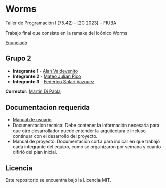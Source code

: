 # Worms 

Taller de Programación I (75.42) - [2C 2023] - FIUBA 

Trabajo final que consiste en la remake del icónico Worms

[Enunciado](documentacion/Enunciado.pdf)

## Grupo 2

* **Integrante 1** - [Alan Valdevenito](https://github.com/AlanValdevenito)
* **Integrante 2** - [Mateo Julián Rico](https://github.com/ricomateo)
* **Integrante 3** - [Federico Solari Vazquez](https://github.com/FedericoSolari)

**Corrector:** [Martin Di Paola](https://github.com/eldipa)

## Documentacion requerida

* [Manual de usuario](documentacion/Manual%20de%20usuario.pdf)
* Documentacion tecnica: Debe contener la información necesaria para que otro desarrollador puede entender la arquitectura e incluso continuar con el desarrollo del proyecto.
* Manual de proyecto: Documentación corta para indicar en que trabajó cada integrante del equipo, como se organizaron por semana y cuanto difirió del plan inicial.

## Licencia

Este repositorio se encuentra bajo la Licencia MIT.
